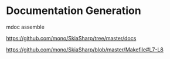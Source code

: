 # Documentation Generation

mdoc assemble

https://github.com/mono/SkiaSharp/tree/master/docs

https://github.com/mono/SkiaSharp/blob/master/Makefile#L7-L8
